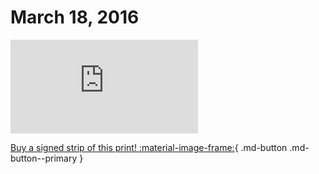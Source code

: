 # March 18, 2016

![](https://www.achewood.com/comic.php?date=03182016)

[Buy a signed strip of this print! :material-image-frame:](https://achewood-holiday-pop-up.myshopify.com/products/strip#03182016){ .md-button .md-button--primary }
